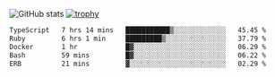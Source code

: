 ![GitHub stats](https://github-readme-stats.vercel.app/api?username=ksk001100&show_icons=true&theme=tokyonight)
[![trophy](https://github-profile-trophy.vercel.app/?username=ksk001100&theme=onedark)](https://github.com/ryo-ma/github-profile-trophy)

<!--START_SECTION:waka-->

```txt
TypeScript   7 hrs 14 mins   ███████████▒░░░░░░░░░░░░░   45.45 %
Ruby         6 hrs 1 min     █████████▒░░░░░░░░░░░░░░░   37.79 %
Docker       1 hr            █▓░░░░░░░░░░░░░░░░░░░░░░░   06.29 %
Bash         59 mins         █▓░░░░░░░░░░░░░░░░░░░░░░░   06.22 %
ERB          21 mins         ▓░░░░░░░░░░░░░░░░░░░░░░░░   02.29 %
```

<!--END_SECTION:waka-->
